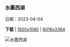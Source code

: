 ### 水墨西湖

日期：2023-04-04

**下载**  |  [1920x1080](https://cn.bing.com/th?id=OHR.QingMing2023_ZH-CN6951199028_1920x1080.jpg)  |  [6016x3384](https://cn.bing.com/th?id=OHR.QingMing2023_ZH-CN6951199028_UHD.jpg)

![水墨西湖](https://cn.bing.com/th?id=OHR.QingMing2023_ZH-CN6951199028_1920x1080.jpg "杭州西湖水墨意境般的风景，浙江省，中国 (© zhangshuang/Getty Images)")

